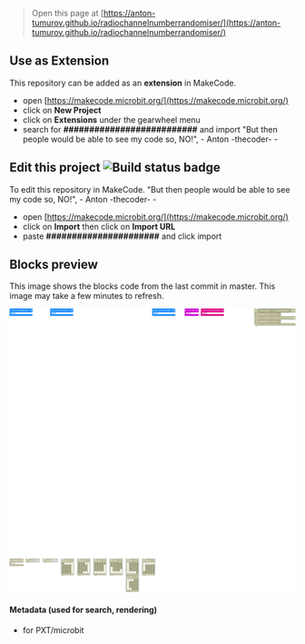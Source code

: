 
> Open this page at [https://anton-tumurov.github.io/radiochannelnumberrandomiser/](https://anton-tumurov.github.io/radiochannelnumberrandomiser/)

## Use as Extension

This repository can be added as an **extension** in MakeCode.

* open [https://makecode.microbit.org/](https://makecode.microbit.org/)
* click on **New Project**
* click on **Extensions** under the gearwheel menu
* search for **##########################** and import
  "But then people would be able to see my code so, NO!", - Anton -thecoder- - 
## Edit this project ![Build status badge](https://github.com/anton-tumurov/radiochannelnumberrandomiser/workflows/MakeCode/badge.svg)

To edit this repository in MakeCode.
  "But then people would be able to see my code so, NO!", - Anton -thecoder- - 
* open [https://makecode.microbit.org/](https://makecode.microbit.org/)
* click on **Import** then click on **Import URL**
* paste **######################** and click import

## Blocks preview

This image shows the blocks code from the last commit in master.
This image may take a few minutes to refresh.

![A rendered view of the blocks](https://github.com/anton-tumurov/radiochannelnumberrandomiser/raw/master/.github/makecode/blocks.png)

#### Metadata (used for search, rendering)

* for PXT/microbit
<script src="https://makecode.com/gh-pages-embed.js"></script><script>makeCodeRender("{{ site.makecode.home_url }}", "{{ site.github.owner_name }}/{{ site.github.repository_name }}");</script>
